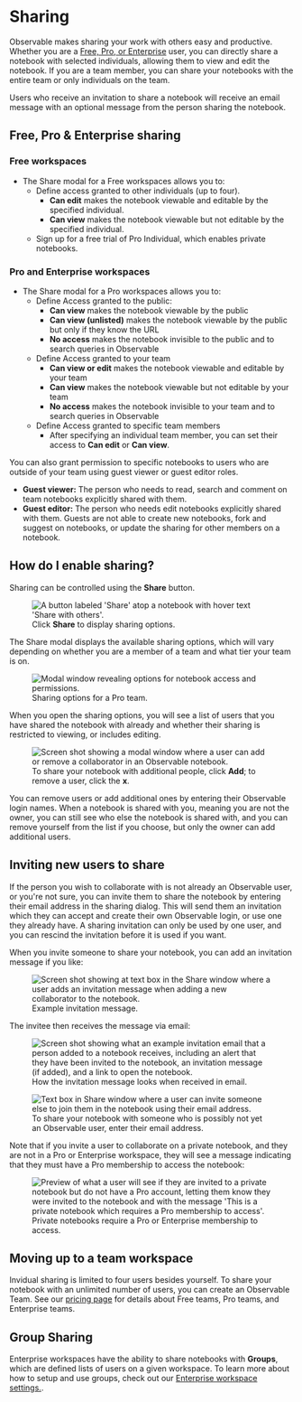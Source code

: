 # Sharing

Observable makes sharing your work with others easy and productive. Whether you are a [Free, Pro, or Enterprise](#moving-up-to-a-team-workspace) user, you can directly share a notebook with selected individuals, allowing them to view and edit the notebook. If you are a team member, you can share your notebooks with the entire team or only individuals on the team.

Users who receive an invitation to share a notebook will receive an email message with an optional message from the person sharing the notebook.

## Free, Pro & Enterprise sharing

### Free workspaces
- The Share modal for a Free workspaces allows you to:
  - Define access granted to other individuals (up to four).
    - **Can edit** makes the notebook viewable and editable by the specified individual.
    - **Can view** makes the notebook viewable but not editable by the specified individual.
  - Sign up for a free trial of Pro Individual, which enables private notebooks.
 
### Pro and Enterprise workspaces
- The Share modal for a Pro workspaces allows you to:
  - Define Access granted to the public:
    - **Can view** makes the notebook viewable by the public
    - **Can view (unlisted)** makes the notebook viewable by the public but only if they know the URL
    - **No access** makes the notebook invisible to the public and to search queries in Observable
  - Define Access granted to your team
    - **Can view or edit** makes the notebook viewable and editable by your team
    - **Can view** makes the notebook viewable but not editable by your team
    - **No access** makes the notebook invisible to your team and to search queries in Observable
  - Define Access granted to specific team members
    - After specifying an individual team member, you can set their access to **Can edit** or **Can view**. 
    
You can also grant permission to specific notebooks to users who are outside of your team using guest viewer or guest editor roles.

- **Guest viewer:** The person who needs to read, search and comment on team notebooks explicitly shared with them.
- **Guest editor:** The person who needs edit notebooks explicitly shared with them. Guests are not able to create new notebooks, fork and suggest on notebooks, or update the sharing for other members on a notebook.

## How do I enable sharing?

Sharing can be controlled using the **Share** button. 

<figure>
  <img
    class="screenshot w-50"
    src="./assets/shareButton.png" alt="A button labeled 'Share' atop a notebook with hover text 'Share with others'."
  />
  <figcaption>Click <b>Share</b> to display sharing options.</figcaption>
</figure>

The Share modal displays the available sharing options, which will vary depending on whether you are a member of a team and what tier your team is on.

<figure>
  <img
    class="screenshot w-70"
    src="./assets/shareModalProTeam.png" alt="Modal window revealing options for notebook access and permissions."
  />
  <figcaption>Sharing options for a Pro team.</figcaption>
</figure>

When you open the sharing options, you will see a list of users that you have shared the notebook with already and whether their sharing is restricted to viewing, or includes editing. 

<figure>
  <img
    class="screenshot w-70"
    src="./assets/addSharingUser.png" alt="Screen shot showing a modal window where a user can add or remove a collaborator in an Observable notebook."
  />
  <figcaption>To share your notebook with additional people, click <b>Add</b>; to remove a user, click the <b>x</b>.</figcaption>
</figure>

You can remove users or add additional ones by entering their Observable login names.  When a notebook is shared with you, meaning you are not the owner, you can still see who else the notebook is shared with, and you can remove yourself from the list if you choose, but only the owner can add additional users.

## Inviting new users to share

If the person you wish to collaborate with is not already an Observable user, or you're not sure, you can invite them to share the notebook by entering their email address in the sharing dialog. This will send them an invitation which they can accept and create their own Observable login, or use one they already have. A sharing invitation can only be used by one user, and you can rescind the invitation before it is used if you want.

When you invite someone to share your notebook, you can add an invitation message if you like:

<figure>
  <img
    class="screenshot w-70"
    src="./assets/invitationMessage.png" alt="Screen shot showing at text box in the Share window where a user adds an invitation message when adding a new collaborator to the notebook."
  />
  <figcaption>Example invitation message.</figcaption>
</figure>

The invitee then receives the message via email:

<figure>
  <img
    class="screenshot w-70"
    src="./assets/invitationEmail.png" alt="Screen shot showing what an example invitation email that a person added to a notebook receives, including an alert that they have been invited to the notebook, an invitation message (if added), and a link to open the notebook."
  />
  <figcaption>How the invitation message looks when received in email.</figcaption>
</figure>

<figure>
  <img
    class="screenshot w-70"
    src="./assets/shareInviteWithEmail.png" alt="Text box in Share window where a user can invite someone else to join them in the notebook using their email address."
  />
  <figcaption>To share your notebook with someone who is possibly not yet an Observable user, enter their email address.</figcaption>
</figure>

Note that if you invite a user to collaborate on a private notebook, and they are not in a Pro or Enterprise workspace, they will see a message indicating that they must have a Pro membership to access the notebook:

<figure>
  <img
    class="screenshot w-70"
    src="./assets/proMembershipNotice.png" alt="Preview of what a user will see if they are invited to a private notebook but do not have a Pro account, letting them know they were invited to the notebook and with the message 'This is a private notebook which requires a Pro membership to access'."
  />
  <figcaption>Private notebooks require a Pro or Enterprise membership to access.</figcaption>
</figure>

## Moving up to a team workspace

Invidual sharing is limited to four users besides yourself. To share your notebook with an unlimited number of users, you can create an Observable Team. See our [pricing page](https://observablehq.com/pricing) for details about Free teams, Pro teams, and Enterprise teams.

## Group Sharing
Enterprise workspaces have the ability to share notebooks with **Groups**, which are defined lists of users on a given workspace. To learn more about how to setup and use groups, check out our [Enterprise workspace settings.](https://observablehq.com/@observablehq/workspace-settings#cell-145).